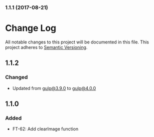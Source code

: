<a name="1.1.1"></a>
### 1.1.1 (2017-08-21)


# Change Log

All notable changes to this project will be documented in this file.
This project adheres to [Semantic Versioning](http://semver.org/).

## 1.1.2

### Changed

- Updated from gulp@3.9.0 to gulp@4.0.0

## 1.1.0

### Added

- FT-62: Add clearImage function
